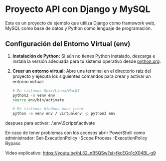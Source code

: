 # Proyecto API con Django y MySQL

Este es un proyecto de ejemplo que utiliza Django como framework web, MySQL como base de datos y Python como lenguaje de programación.

## Configuración del Entorno Virtual (env)

1. **Instalación de Python:** Si aún no tienes Python instalado, descarga e instala la versión adecuada para tu sistema operativo desde [python.org](https://www.python.org/downloads/).

2. **Crear un entorno virtual:** Abre una terminal en el directorio raíz del proyecto y ejecuta los siguientes comandos para crear y activar un entorno virtual:

   ```bash
   # En sistemas Unix/Linux/MacOS
   python3 -m venv env
   source env/bin/activate
   
   # En sistemas Windows para crear
   python -m venv env / virtualenv -p python3 env
  despues para activar: 
   .\env\Scripts\activate

   En caso de tener problemas con los accesos abrir PowerShell como administrador:
   Set-ExecutionPolicy -Scope Process -ExecutionPolicy Bypass


Video explicativo: https://youtu.be/hL52_nB5QSw?si=fkcEGp1cX04BL-g9

